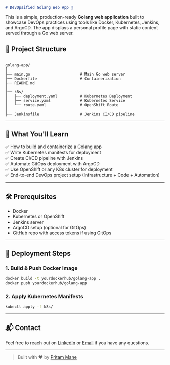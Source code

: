 ```markdown
# DevOpsified Golang Web App 🚀
```
This is a simple, production-ready **Golang web application** built to showcase DevOps practices using tools like Docker, Kubernetes, Jenkins, and ArgoCD. The app displays a personal profile page with static content served through a Go web server.


## 📁 Project Structure

```

golang-app/
│
├── main.go                      # Main Go web server
├── Dockerfile                   # Containerization
├── README.md
│
├── k8s/
│   ├── deployment.yaml          # Kubernetes Deployment
│   ├── service.yaml             # Kubernetes Service
│   └── route.yaml               # OpenShift Route
│
├── Jenkinsfile                  # Jenkins CI/CD pipeline

````

---

## 🎯 What You'll Learn

✅ How to build and containerize a Golang app  
✅ Write Kubernetes manifests for deployment  
✅ Create CI/CD pipeline with Jenkins  
✅ Automate GitOps deployment with ArgoCD  
✅ Use OpenShift or any K8s cluster for deployment  
✅ End-to-end DevOps project setup (Infrastructure + Code + Automation)

---

## 🛠️ Prerequisites

- Docker
- Kubernetes or OpenShift
- Jenkins server
- ArgoCD setup (optional for GitOps)
- GitHub repo with access tokens if using GitOps

---

## 🚀 Deployment Steps

### 1. Build & Push Docker Image
```bash
docker build -t yourdockerhub/golang-app .
docker push yourdockerhub/golang-app
````

### 2. Apply Kubernetes Manifests

```bash
kubectl apply -f k8s/
```
---

## 📬 Contact

Feel free to reach out on [LinkedIn](https://www.linkedin.com/in/pritam-mane03/) or [Email](mailto:pritammane7666@gmail.com) if you have any questions.

---

> Built with ❤️ by [Pritam Mane](https://github.com/prritam)

```


